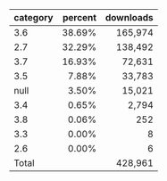 | category | percent | downloads |
|----------|--------:|----------:|
|      3.6 |  38.69% |   165,974 |
|      2.7 |  32.29% |   138,492 |
|      3.7 |  16.93% |    72,631 |
|      3.5 |   7.88% |    33,783 |
| null     |   3.50% |    15,021 |
|      3.4 |   0.65% |     2,794 |
|      3.8 |   0.06% |       252 |
|      3.3 |   0.00% |         8 |
|      2.6 |   0.00% |         6 |
| Total    |         |   428,961 |
